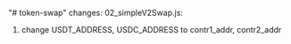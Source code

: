 "# token-swap" 
changes:
02_simpleV2Swap.js: 
1. change USDT_ADDRESS, USDC_ADDRESS to contr1_addr, contr2_addr